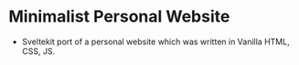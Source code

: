 # Minimalist Personal Website 

- Sveltekit port of a personal website which was written in Vanilla HTML, CSS, JS.



